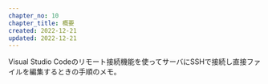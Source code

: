 ```yaml
---
chapter_no: 10
chapter_title: 概要
created: 2022-12-21
updated: 2022-12-21
---
```

Visual Studio Codeのリモート接続機能を使ってサーバにSSHで接続し直接ファイルを編集するときの手順のメモ。  
